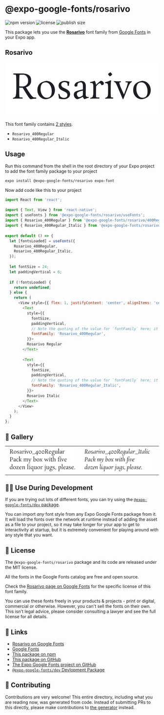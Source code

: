 # @expo-google-fonts/rosarivo

![npm version](https://flat.badgen.net/npm/v/@expo-google-fonts/rosarivo)
![license](https://flat.badgen.net/github/license/expo/google-fonts)
![publish size](https://flat.badgen.net/packagephobia/install/@expo-google-fonts/rosarivo)

This package lets you use the [**Rosarivo**](https://fonts.google.com/specimen/Rosarivo) font family from [Google Fonts](https://fonts.google.com/) in your Expo app.

## Rosarivo

![Rosarivo](./font-family.png)

This font family contains [2 styles](#-gallery).

- `Rosarivo_400Regular`
- `Rosarivo_400Regular_Italic`

## Usage

Run this command from the shell in the root directory of your Expo project to add the font family package to your project
```sh
expo install @expo-google-fonts/rosarivo expo-font
```

Now add code like this to your project
```js
import React from 'react';

import { Text, View } from 'react-native';
import { useFonts } from '@expo-google-fonts/rosarivo/useFonts';
import { Rosarivo_400Regular } from '@expo-google-fonts/rosarivo/400Regular';
import { Rosarivo_400Regular_Italic } from '@expo-google-fonts/rosarivo/400Regular_Italic';

export default () => {
  let [fontsLoaded] = useFonts({
    Rosarivo_400Regular,
    Rosarivo_400Regular_Italic,
  });

  let fontSize = 24;
  let paddingVertical = 6;

  if (!fontsLoaded) {
    return undefined;
  } else {
    return (
      <View style={{ flex: 1, justifyContent: 'center', alignItems: 'center' }}>
        <Text
          style={{
            fontSize,
            paddingVertical,
            // Note the quoting of the value for `fontFamily` here; it expects a string!
            fontFamily: 'Rosarivo_400Regular',
          }}>
          Rosarivo Regular
        </Text>

        <Text
          style={{
            fontSize,
            paddingVertical,
            // Note the quoting of the value for `fontFamily` here; it expects a string!
            fontFamily: 'Rosarivo_400Regular_Italic',
          }}>
          Rosarivo Italic
        </Text>
      </View>
    );
  }
};

```

## 🔡 Gallery


||||
|-|-|-|
|![Rosarivo_400Regular](./Rosarivo_400Regular.ttf.png)|![Rosarivo_400Regular_Italic](./Rosarivo_400Regular_Italic.ttf.png)|||


## 👩‍💻 Use During Development

If you are trying out lots of different fonts, you can try using the [`@expo-google-fonts/dev` package](https://github.com/expo/google-fonts/tree/master/font-packages/dev#readme).

You can import *any* font style from any Expo Google Fonts package from it. It will load the fonts
over the network at runtime instead of adding the asset as a file to your project, so it may take longer
for your app to get to interactivity at startup, but it is extremely convenient
for playing around with any style that you want.

## 📖 License

The `@expo-google-fonts/rosarivo` package and its code are released under the MIT license.

All the fonts in the Google Fonts catalog are free and open source.

Check the [Rosarivo page on Google Fonts](https://fonts.google.com/specimen/Rosarivo) for the specific license of this font family.

You can use these fonts freely in your products & projects - print or digital, commercial or otherwise. However, you can't sell the fonts on their own. This isn't legal advice, please consider consulting a lawyer and see the full license for all details.

## 🔗 Links

- [Rosarivo on Google Fonts](https://fonts.google.com/specimen/Rosarivo)
- [Google Fonts](https://fonts.google.com/)
- [This package on npm](https://www.npmjs.com/package/@expo-google-fonts/rosarivo)
- [This package on GitHub](https://github.com/expo/google-fonts/tree/master/font-packages/rosarivo)
- [The Expo Google Fonts project on GitHub](https://github.com/expo/google-fonts)
- [`@expo-google-fonts/dev` Devlopment Package](https://github.com/expo/google-fonts/tree/master/font-packages/dev)

## 🤝 Contributing

Contributions are very welcome! This entire directory, including what you are reading now, was generated from code. Instead of submitting PRs to this directly, please make contributions to [the generator](https://github.com/expo/google-fonts/tree/master/packages/generator) instead.
